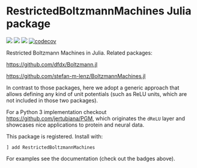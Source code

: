# RestrictedBoltzmannMachines Julia package

[![](https://img.shields.io/badge/docs-stable-blue.svg)](https://cossio.github.io/RestrictedBoltzmannMachines.jl/stable)
[![](https://img.shields.io/badge/docs-dev-blue.svg)](https://cossio.github.io/RestrictedBoltzmannMachines.jl/dev)
![](https://github.com/cossio/RestrictedBoltzmannMachines.jl/workflows/CI/badge.svg)
[![codecov](https://codecov.io/gh/cossio/RestrictedBoltzmannMachines.jl/branch/master/graph/badge.svg?token=O5P8LQTVF3)](https://codecov.io/gh/cossio/RestrictedBoltzmannMachines.jl)

Restricted Boltzmann Machines in Julia.
Related packages:

https://github.com/dfdx/Boltzmann.jl

https://github.com/stefan-m-lenz/BoltzmannMachines.jl

In contrast to those packages, here we adopt a generic approach that allows defining any kind of unit potentials (such as ReLU units, which are not included in those two packages).

For a Python 3 implementation checkout https://github.com/jertubiana/PGM, which originates the `dReLU` layer and showcases nice applications to protein and neural data.

This package is registered.
Install with:

```
] add RestrictedBoltzmannMachines
```

For examples see the documentation (check out the badges above).